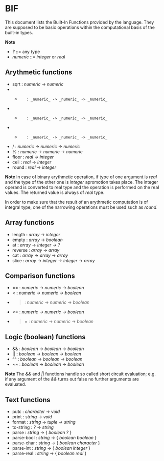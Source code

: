 BIF
===

This document lists the Built-In Functions provided by the language.
They are supposed to be basic operations within the computational basis of the built-in types.

**Note**
 - _?_          ::= any type
 - _numeric_    ::= _integer_ or _real_

Arythmetic functions
--------------------
 * sqrt     : _numeric_ -> _numeric_
 * +        : _numeric_ -> _numeric_ -> _numeric_
 * -        : _numeric_ -> _numeric_ -> _numeric_
 * *        : _numeric_ -> _numeric_ -> _numeric_
 * /        : _numeric_ -> _numeric_ -> _numeric_
 * %        : _numeric_ -> _numeric_ -> _numeric_
 * floor    : _real_ -> _integer_
 * ceil     : _real_ -> _integer_
 * round    : _real_ -> _integer_

**Note**
In case of binary arythmetic operation, if type of one argument is _real_ and the type of the other one is _integer_ apromotion takes place.
The integer operand is converted to real type and the operation is performed on the real values.
The returned value is always of _real_ type.

In order to make sure that the result of an arythmetic computation is of integral type, one of the narrowing operations must be used such as _round_.

Array functions
---------------
 * length  : _array_ -> _integer_
 * empty   : _array_ -> _boolean_
 * at      : _array_ -> _integer_ -> _?_
 * reverse : _array_ -> _array_
 * cat     : _array_ -> _array_ -> _array_
 * slice   : _array_ -> _integer_ -> _integer_ -> _array_

Comparison functions
--------------------
 * ==   : _numeric_ -> _numeric_ -> _boolean_
 * <    : _numeric_ -> _numeric_ -> _boolean_
 * >    : _numeric_ -> _numeric_ -> _boolean_
 * <=   : _numeric_ -> _numeric_ -> _boolean_
 * >=   : _numeric_ -> _numeric_ -> _boolean_

Logic (boolean) functions
-------------------------
 * &&   : _boolean_ -> _boolean_ -> _boolean_
 * ||   : _boolean_ -> _boolean_ -> _boolean_
 * ^^   : _boolean_ -> _boolean_ -> _boolean_
 * ~~   : _boolean_ -> _boolean_ -> _boolean_

**Note**
The _&&_ and _||_ functions handle so called short circuit evaluation; e.g. if any argument of the _&&_ turns out false no further arguments are evaluated.

Text functions
--------------
 * putc         : _character_ -> _void_
 * print        : _string_ -> _void_
 * format       : _string_ -> _tuple_ -> _string_
 * to-string    : _?_ -> _string_
 * parse        : _string_ -> { _boolean_ _?_ }
 * parse-bool   : _string_ -> { _boolean_ _boolean_ }
 * parse-char   : _string_ -> { _boolean_ _character_ }
 * parse-int    : _string_ -> { _boolean_ _integer_ }
 * parse-real   : _string_ -> { _boolean_ _real_ }

